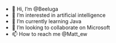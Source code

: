 - 👋 Hi, I’m @Beeluga
- 👀 I’m interested in artificial intelligence
- 🌱 I’m currently learning Java
- 💞️ I’m looking to collaborate on Microsoft
- 📫 How to reach me @Matt_ew

<!---
Beeluga/Beeluga is a ✨ special ✨ repository because its `README.md` (this file) appears on your GitHub profile.
You can click the Preview link to take a look at your changes.
--->
